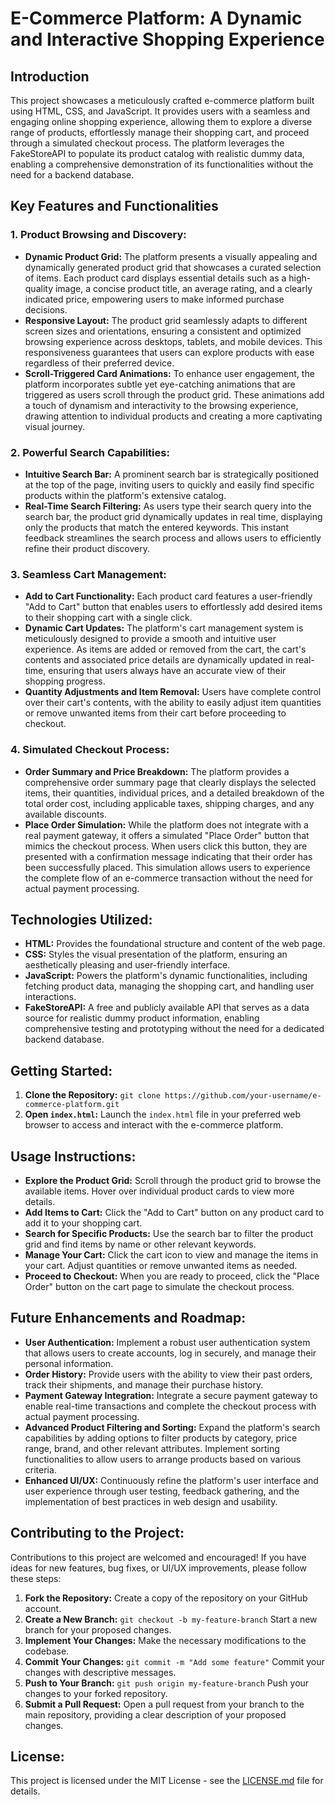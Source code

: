 # E-Commerce Platform: A Dynamic and Interactive Shopping Experience

## Introduction

This project showcases a meticulously crafted e-commerce platform built using HTML, CSS, and JavaScript. It provides users with a seamless and engaging online shopping experience, allowing them to explore a diverse range of products, effortlessly manage their shopping cart, and proceed through a simulated checkout process. The platform leverages the FakeStoreAPI to populate its product catalog with realistic dummy data, enabling a comprehensive demonstration of its functionalities without the need for a backend database.

<!-- **Screenshot: Homepage showcasing a visually appealing product grid and a prominent search bar**
Description: Emphasize the clean and modern layout, highlighting the product grid's organization, the search bar's accessibility, and the intuitive cart icon. -->

## Key Features and Functionalities

### 1. Product Browsing and Discovery:

- **Dynamic Product Grid:** The platform presents a visually appealing and dynamically generated product grid that showcases a curated selection of items. Each product card displays essential details such as a high-quality image, a concise product title, an average rating, and a clearly indicated price, empowering users to make informed purchase decisions.
- **Responsive Layout:** The product grid seamlessly adapts to different screen sizes and orientations, ensuring a consistent and optimized browsing experience across desktops, tablets, and mobile devices. This responsiveness guarantees that users can explore products with ease regardless of their preferred device.
- **Scroll-Triggered Card Animations:** To enhance user engagement, the platform incorporates subtle yet eye-catching animations that are triggered as users scroll through the product grid. These animations add a touch of dynamism and interactivity to the browsing experience, drawing attention to individual products and creating a more captivating visual journey.


<!-- **Screenshot: Close-up of a product card with hover effects**
Description: Showcase the zoom or other hover effects on product cards, highlighting the detailed product information displayed upon hovering. -->

### 2. Powerful Search Capabilities:

- **Intuitive Search Bar:** A prominent search bar is strategically positioned at the top of the page, inviting users to quickly and easily find specific products within the platform's extensive catalog. 
- **Real-Time Search Filtering:** As users type their search query into the search bar, the product grid dynamically updates in real time, displaying only the products that match the entered keywords. This instant feedback streamlines the search process and allows users to efficiently refine their product discovery.

### 3. Seamless Cart Management:

- **Add to Cart Functionality:** Each product card features a user-friendly "Add to Cart" button that enables users to effortlessly add desired items to their shopping cart with a single click. 
- **Dynamic Cart Updates:** The platform's cart management system is meticulously designed to provide a smooth and intuitive user experience. As items are added or removed from the cart, the cart's contents and associated price details are dynamically updated in real-time, ensuring that users always have an accurate view of their shopping progress.
- **Quantity Adjustments and Item Removal:** Users have complete control over their cart's contents, with the ability to easily adjust item quantities or remove unwanted items from their cart before proceeding to checkout.


<!-- **Screenshot: Cart with multiple items, demonstrating quantity adjustments and item removal options**
Description: Show the cart with added items, quantity controls, and price details, emphasizing the ease of managing cart contents. -->

### 4. Simulated Checkout Process:

- **Order Summary and Price Breakdown:** The platform provides a comprehensive order summary page that clearly displays the selected items, their quantities, individual prices, and a detailed breakdown of the total order cost, including applicable taxes, shipping charges, and any available discounts.
- **Place Order Simulation:** While the platform does not integrate with a real payment gateway, it offers a simulated "Place Order" button that mimics the checkout process. When users click this button, they are presented with a confirmation message indicating that their order has been successfully placed. This simulation allows users to experience the complete flow of an e-commerce transaction without the need for actual payment processing.


<!-- **Screenshot: Order summary page with a detailed price breakdown**
Description: Showcase the clarity and organization of the order summary, highlighting the transparency of price calculations. -->


## Technologies Utilized:

- **HTML:** Provides the foundational structure and content of the web page.
- **CSS:**  Styles the visual presentation of the platform, ensuring an aesthetically pleasing and user-friendly interface.
- **JavaScript:** Powers the platform's dynamic functionalities, including fetching product data, managing the shopping cart, and handling user interactions.
- **FakeStoreAPI:** A free and publicly available API that serves as a data source for realistic dummy product information, enabling comprehensive testing and prototyping without the need for a dedicated backend database.

## Getting Started:

1. **Clone the Repository:** `git clone https://github.com/your-username/e-commerce-platform.git`
2. **Open `index.html`:**  Launch the `index.html` file in your preferred web browser to access and interact with the e-commerce platform.

## Usage Instructions:

- **Explore the Product Grid:** Scroll through the product grid to browse the available items. Hover over individual product cards to view more details.
- **Add Items to Cart:** Click the "Add to Cart" button on any product card to add it to your shopping cart.
- **Search for Specific Products:**  Use the search bar to filter the product grid and find items by name or other relevant keywords.
- **Manage Your Cart:** Click the cart icon to view and manage the items in your cart. Adjust quantities or remove unwanted items as needed.
- **Proceed to Checkout:**  When you are ready to proceed, click the "Place Order" button on the cart page to simulate the checkout process.

## Future Enhancements and Roadmap:

- **User Authentication:** Implement a robust user authentication system that allows users to create accounts, log in securely, and manage their personal information.
- **Order History:**  Provide users with the ability to view their past orders, track their shipments, and manage their purchase history.
- **Payment Gateway Integration:** Integrate a secure payment gateway to enable real-time transactions and complete the checkout process with actual payment processing.
- **Advanced Product Filtering and Sorting:** Expand the platform's search capabilities by adding options to filter products by category, price range, brand, and other relevant attributes. Implement sorting functionalities to allow users to arrange products based on various criteria.
- **Enhanced UI/UX:** Continuously refine the platform's user interface and user experience through user testing, feedback gathering, and the implementation of best practices in web design and usability.


## Contributing to the Project:

Contributions to this project are welcomed and encouraged! If you have ideas for new features, bug fixes, or UI/UX improvements, please follow these steps:

1. **Fork the Repository:** Create a copy of the repository on your GitHub account.
2. **Create a New Branch:** `git checkout -b my-feature-branch`  Start a new branch for your proposed changes.
3. **Implement Your Changes:**  Make the necessary modifications to the codebase.
4. **Commit Your Changes:** `git commit -m "Add some feature"`  Commit your changes with descriptive messages.
5. **Push to Your Branch:** `git push origin my-feature-branch`  Push your changes to your forked repository.
6. **Submit a Pull Request:** Open a pull request from your branch to the main repository, providing a clear description of your proposed changes.

## License:

This project is licensed under the MIT License - see the [LICENSE.md](LICENSE.md) file for details.
